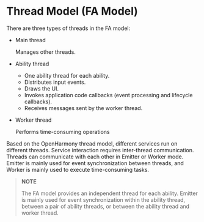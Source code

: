 # Thread Model (FA Model)


There are three types of threads in the FA model:


- Main thread
  
  Manages other threads.
  
- Ability thread
  - One ability thread for each ability.
  - Distributes input events.
  - Draws the UI.
  - Invokes application code callbacks (event processing and lifecycle callbacks).
  - Receives messages sent by the worker thread.

- Worker thread

  Performs time-consuming operations


Based on the OpenHarmony thread model, different services run on different threads. Service interaction requires inter-thread communication. Threads can communicate with each other in Emitter or Worker mode. Emitter is mainly used for event synchronization between threads, and Worker is mainly used to execute time-consuming tasks.


> **NOTE**
>
> The FA model provides an independent thread for each ability. Emitter is mainly used for event synchronization within the ability thread, between a pair of ability threads, or between the ability thread and worker thread.
